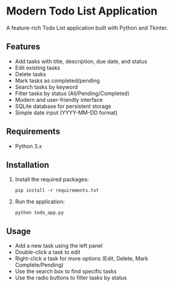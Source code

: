 # Modern Todo List Application

A feature-rich Todo List application built with Python and Tkinter.

## Features

- Add tasks with title, description, due date, and status
- Edit existing tasks
- Delete tasks
- Mark tasks as completed/pending
- Search tasks by keyword
- Filter tasks by status (All/Pending/Completed)
- Modern and user-friendly interface
- SQLite database for persistent storage
- Simple date input (YYYY-MM-DD format)

## Requirements

- Python 3.x


## Installation

1. Install the required packages:
   ```
   pip install -r requirements.txt
   ```

2. Run the application:
   ```
   python todo_app.py
   ```

## Usage

- Add a new task using the left panel
- Double-click a task to edit
- Right-click a task for more options (Edit, Delete, Mark Complete/Pending)
- Use the search box to find specific tasks
- Use the radio buttons to filter tasks by status
